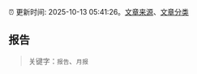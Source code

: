:alarm_clock: 更新时间: 2025-10-13 05:41:26。[文章来源](/README.md)、[文章分类](/TAGS.md)

## 报告


> 关键字：`报告`、`月报`



